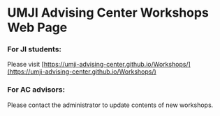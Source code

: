 # UMJI Advising Center Workshops Web Page

### For JI students:
Please visit
[https://umji-advising-center.github.io/Workshops/](https://umji-advising-center.github.io/Workshops/)

### For AC advisors:
Please contact the administrator to update contents of new workshops.